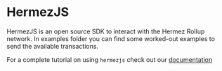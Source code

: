 # HermezJS
HermezJS is an open source SDK to interact with the Hermez Rollup network. In examples folder you can find some worked-out examples to send the available transactions.

For a complete tutorial on using `hermezjs` check out our [documentation](https://docs.hermez.io/#/developers/sdk)